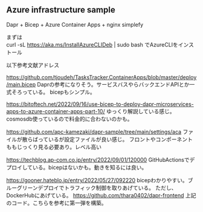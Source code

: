 ## Azure infrastructure sample  
  
Dapr + Bicep + Azure Container Apps + nginx simplefy  
  
まずは  
curl -sL https://aka.ms/InstallAzureCLIDeb | sudo bash 
でAzureCLIをインストール  

以下参考文献アドレス

https://github.com/tjoudeh/TasksTracker.ContainerApps/blob/master/deploy/main.bicep
Daprの参考になりそう。サービスバスやらバックエンドAPIとか一式そろっている。
bicepもシンプル。

https://bitoftech.net/2022/09/16/use-bicep-to-deploy-dapr-microservices-apps-to-azure-container-apps-part-10/
ゆっくり解説している感じ。
cosmosdb使っているので料金的に合わないのかも。

https://github.com/apc-kamezaki/dapr-sample/tree/main/settings/aca
ファイルが散らばっているが設定ファイルが良い感じ。
フロントやコンポーネントももじっくり見る必要あり。レベル高い

https://techblog.ap-com.co.jp/entry/2022/09/01/120000
GitHubActionsでデプロイしている。bicepはないかも。動きを知るには良い。

https://gooner.hateblo.jp/entry/2022/05/27/092220
bicepわかりやすい。ブルーグリーンデプロイでトラフィック制御を取りあげている。
ただし、DockerHubにあげている。
https://github.com/thara0402/dapr-frontend
上記のコード。こちらを参考に第一弾を構築。

